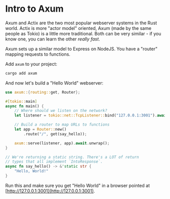 # Intro to Axum

Axum and Actix are the two most popular webserver systems in the Rust world. Actix is more "actor model" oriented, Axum (made by the same people as Tokio) is a little more traditional. Both can be very similar - if you know one, you can learn the other *really fast*.

Axum sets up a similar model to Express on NodeJS. You have a "router" mapping requests to functions.

Add `axum` to your project:

```bash
cargo add axum
```

And now let's build a "Hello World" webserver:

```rust
use axum::{routing::get, Router};

#[tokio::main]
async fn main() {
    // Where should we listen on the network?
    let listener = tokio::net::TcpListener::bind("127.0.0.1:3001").await.unwrap();

    // Build a router to map URLs to functions
    let app = Router::new()
        .route("/", get(say_hello));

    axum::serve(listener, app).await.unwrap();
}

// We're returning a static string. There's a LOT of return
// types that all implement `IntoResponse`.
async fn say_hello() -> &'static str {
    "Hello, World!"
}
```

Run this and make sure you get "Hello World" in a browser pointed at [http://127.0.0.1:3001](http://127.0.0.1:3001).